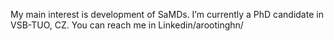 My main interest is development of SaMDs.
I’m currently a PhD candidate in VSB-TUO, CZ.
You can reach me in Linkedin/arootinghn/
